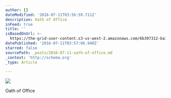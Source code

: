 ```yaml
---
author: []
dateModified: '2016-07-11T03:56:59.711Z'
description: Oath of Office
inFeed: true
title: ''
isBasedOnUrl: >-
  https://the-grid-user-content.s3-us-west-2.amazonaws.com/6b397312-ba15-497d-98c2-04df66b6a694.jpg
datePublished: '2016-07-11T03:57:06.940Z'
starred: false
sourcePath: _posts/2016-07-11-oath-of-office.md
_context: 'http://schema.org'
_type: Article

---
```

![](https://the-grid-user-content.s3-us-west-2.amazonaws.com/6b397312-ba15-497d-98c2-04df66b6a694.jpg)

Oath of Office